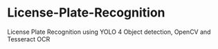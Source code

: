# License-Plate-Recognition
License Plate Recognition using YOLO 4 Object detection, OpenCV and Tesseract OCR

